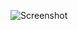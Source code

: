 ![Screenshot](https://raw.githubusercontent.com/Cryakl/Ultimate-RAT-Collection/refs/heads/main/MQ5Rat/Screenshot.png)

